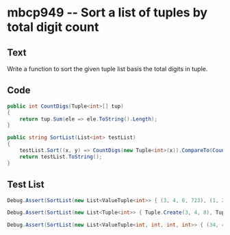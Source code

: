 # mbcp949 -- Sort a list of tuples by total digit count

## Text

Write a function to sort the given tuple list basis the total digits in tuple.

## Code

```csharp
public int CountDigs(Tuple<int>[] tup) 
{
    return tup.Sum(ele => ele.ToString().Length);
}

public string SortList(List<int> testList) 
{
    testList.Sort((x, y) => CountDigs(new Tuple<int>(x)).CompareTo(CountDigs(new Tuple<int>(y))));
    return testList.ToString();
}
```

## Test List

```csharp
Debug.Assert(SortList(new List<ValueTuple<int>> { (3, 4, 6, 723), (1, 2), (12345,), (134, 234, 34) }) == "[(1, 2), (12345,), (3, 4, 6, 723), (134, 234, 34)]");
```

```csharp
Debug.Assert(SortList(new List<Tuple<int>> { Tuple.Create(3, 4, 8), Tuple.Create(1, 2), Tuple.Create(1234335), Tuple.Create(1345, 234, 334) }) == "[(1, 2), (3, 4, 8), (1234335,), (1345, 234, 334)]");
```

```csharp
Debug.Assert(SortList(new List<ValueTuple<int, int, int, int>> { (34, 4, 61, 723), (1, 2), (145,), (134, 23) }) == "[(1, 2), (145,), (134, 23), (34, 4, 61, 723)]");
```
